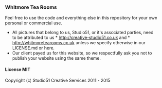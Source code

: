 ### Whitmore Tea Rooms

Feel free to use the code and everything else in this repository for your own
personal or commercial use.

* All pictures that belong to us, Studio51, or it's associated parties, need to
be attributed to us * http://creative-studio51.co.uk and * http://whitmoretearooms.co.uk
unless we specify otherwise in our LICENSE.md or here.
* Our client payed us for this website, so we respectfully ask you not to publish
your website using the same theme.

#### License MIT

Copyright (c) Studio51 Creative Services 2011 - 2015
